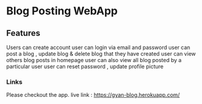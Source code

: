 # Blog Posting WebApp

## Features
Users can create account
user can login via email and password
user can post a blog , update blog & delete blog that they have created
user can view others blog posts in homepage
user can also view all blog posted by a particular user
user can reset password , update profile picture 

### Links
Please checkout the app.
live link : https://gyan-blog.herokuapp.com/